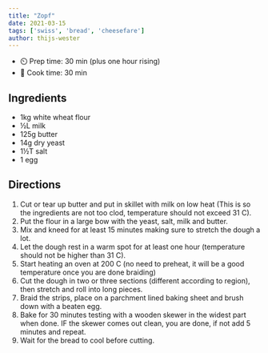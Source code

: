 ```yaml
---
title: "Zopf"
date: 2021-03-15
tags: ['swiss', 'bread', 'cheesefare']
author: thijs-wester
---
```


- ⏲️ Prep time: 30 min (plus one hour rising)
- 🍳 Cook time: 30 min

## Ingredients

- 1kg white wheat flour
- ½L milk
- 125g butter
- 14g dry yeast
- 1½T salt
- 1 egg

## Directions

1. Cut or tear up butter and put in skillet with milk on low heat (This is so the ingredients are not too clod,
   temperature should not exceed 31 C).
2. Put the flour in a large bow with the yeast, salt, milk and butter.
3. Mix and kneed for at least 15 minutes making sure to stretch the dough a lot.
4. Let the dough rest in a warm spot for at least one hour (temperature should not be higher than 31 C).
5. Start heating an oven at 200 C (no need to preheat, it will be a good temperature once you are done braiding)
6. Cut the dough in two or three sections (different according to region), then stretch and roll into long pieces.
7. Braid the strips, place on a parchment lined baking sheet and brush down with a beaten egg.
8. Bake for 30 minutes testing with a wooden skewer in the widest part when done. IF the skewer comes out clean, you are
   done, if not add 5 minutes and repeat.
9. Wait for the bread to cool before cutting.
